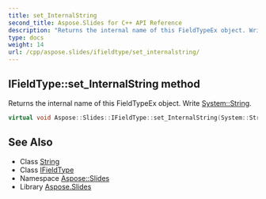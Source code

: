 ```yaml
---
title: set_InternalString
second_title: Aspose.Slides for C++ API Reference
description: "Returns the internal name of this FieldTypeEx object. Write System::String."
type: docs
weight: 14
url: /cpp/aspose.slides/ifieldtype/set_internalstring/
---
```

## IFieldType::set_InternalString method


Returns the internal name of this FieldTypeEx object. Write [System::String](../../../system/string/).

```cpp
virtual void Aspose::Slides::IFieldType::set_InternalString(System::String value)=0
```

## See Also

* Class [String](../../../system/string/)
* Class [IFieldType](../)
* Namespace [Aspose::Slides](../../)
* Library [Aspose.Slides](../../../)
